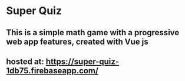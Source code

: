 # Super Quiz

## This is a simple math game with a progressive web app features, created with Vue js 

## hosted at: https://super-quiz-1db75.firebaseapp.com/
